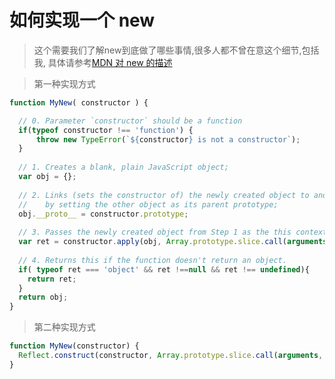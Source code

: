 # 如何实现一个 new
> 这个需要我们了解new到底做了哪些事情,很多人都不曾在意这个细节,包括我, 具体请参考[MDN 对 new 的描述](https://developer.mozilla.org/en-US/docs/Web/JavaScript/Reference/Operators/new#Description)

> 第一种实现方式
```javascript
function MyNew( constructor ) {

  // 0. Parameter `constructor` should be a function 
  if(typeof constructor !== 'function') {
      throw new TypeError(`${constructor} is not a constructor`);
  }
  
  // 1. Creates a blank, plain JavaScript object;
  var obj = {};
  
  // 2. Links (sets the constructor of) the newly created object to another object 
  //    by setting the other object as its parent prototype;
  obj.__proto__ = constructor.prototype;
  
  // 3. Passes the newly created object from Step 1 as the this context;
  var ret = constructor.apply(obj, Array.prototype.slice.call(arguments, 1));
  
  // 4. Returns this if the function doesn't return an object.
  if( typeof ret === 'object' && ret !==null && ret !== undefined){
    return ret;  
  }
  return obj;
}

```

> 第二种实现方式
```javascript
function MyNew(constructor) {
  Reflect.construct(constructor, Array.prototype.slice.call(arguments, 1));
}
```
